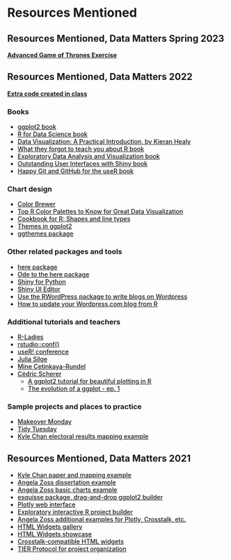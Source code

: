 <style>
a {
font-weight: 500;
}
</style>

# Resources Mentioned

## Resources Mentioned, Data Matters Spring 2023

[**Advanced Game of Thrones Exercise**](https://gist.github.com/amzoss/f9e94e16914e2d04a8fc48810519dc3c)

## Resources Mentioned, Data Matters 2022

[**Extra code created in class**](https://gist.github.com/amzoss/12888cbc8f5684b59e291ef69d36a8ad)

### Books

-   [ggplot2 book](https://ggplot2-book.org/)
-   [R for Data Science book](https://r4ds.had.co.nz/)
-   [Data Visualization: A Practical Introduction, by Kieran Healy](https://socviz.co/)
-   [What they forgot to teach you about R book](https://rstats.wtf/)
-   [Exploratory Data Analysis and Visualization book](https://edav.info/)
-   [Outstanding User Interfaces with Shiny book](https://unleash-shiny.rinterface.com/index.html)
-   [Happy Git and GitHub for the useR book](https://happygitwithr.com/)

### Chart design

-   [Color Brewer](https://colorbrewer2.org/)
-   [Top R Color Palettes to Know for Great Data Visualization](https://www.datanovia.com/en/blog/top-r-color-palettes-to-know-for-great-data-visualization/)
-   [Cookbook for R: Shapes and line types](http://www.cookbook-r.com/Graphs/Shapes_and_line_types/)
-   [Themes in ggplot2](https://r-charts.com/ggplot2/themes/)
-   [ggthemes package](https://www.rdocumentation.org/packages/ggthemes/versions/3.5.0)

### Other related packages and tools

-   [here package](https://cran.r-project.org/web/packages/here/index.html)
-   [Ode to the here package](https://github.com/jennybc/here_here)
-   [Shiny for Python](https://shiny.rstudio.com/py/)
-   [Shiny UI Editor](https://rstudio.github.io/shinyuieditor/index.html)
-   [Use the RWordPress package to write blogs on Wordpress](https://rpubs.com/yanalytics/rwordpress)
-   [How to update your Wordpress.com blog from R](https://rstudio-pubs-static.s3.amazonaws.com/3265_a7da419fd69245d4b1565ee8c982346f.html)

### Additional tutorials and teachers

-   [R-Ladies](https://rladies.org/)
-   [rstudio::conf()](https://www.rstudio.com/conference/)
-   [useR! conference](https://user2022.r-project.org/)
-   [Julia Silge](https://juliasilge.com/)
-   [Mine Çetinkaya-Rundel](https://mine-cr.com/)
-   [Cédric Scherer](https://www.cedricscherer.com/)
    -   [A ggplot2 tutorial for beautiful plotting in R](https://www.cedricscherer.com/2019/08/05/a-ggplot2-tutorial-for-beautiful-plotting-in-r/)
    -   [The evolution of a ggplot - ep. 1](https://www.cedricscherer.com/2019/05/17/the-evolution-of-a-ggplot-ep.-1/)

### Sample projects and places to practice

-   [Makeover Monday](https://www.makeovermonday.co.uk/)
-   [Tidy Tuesday](https://github.com/rfordatascience/tidytuesday)
-   [Kyle Chan electoral results mapping example](https://github.com/kylechanpols/precinct_electoral_results)

## Resources Mentioned, Data Matters 2021

-   [Kyle Chan paper and mapping example](https://github.com/kylechanpols/hkmocn_paper)
-   [Angela Zoss dissertation example](https://github.com/amzoss/netvislit)
-   [Angela Zoss basic charts example](https://github.com/amzoss/netvistasks)
-   [esquisse package, drag-and-drop ggplot2 builder](https://github.com/dreamRs/esquisse)
-   [Plotly web interface](https://plotly.com/)
-   [Exploratory interactive R project builder](https://exploratory.io/)
-   [Angela Zoss additional examples for Plotly, Crosstalk, etc.](https://www.angelazoss.com/Apr2021VizTell/)
-   [HTML Widgets gallery](http://gallery.htmlwidgets.org/)
-   [HTML Widgets showcase](http://www.htmlwidgets.org/showcase_leaflet.html)
-   [Crosstalk-compatible HTML widgets](https://rstudio.github.io/crosstalk/widgets.html)
-   [TIER Protocol for project organization](https://www.projecttier.org/tier-protocol/specifications-3-0/#overview-of-the-documentation)
